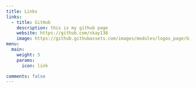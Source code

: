 ```yaml
---
title: Links
links:
  - title: GitHub
    description: this is my github page
    website: https://github.com/skay138
    image: https://github.githubassets.com/images/modules/logos_page/GitHub-Mark.png
menu:
  main:
    weight: 5
    params:
      icon: link

comments: false
---
```

